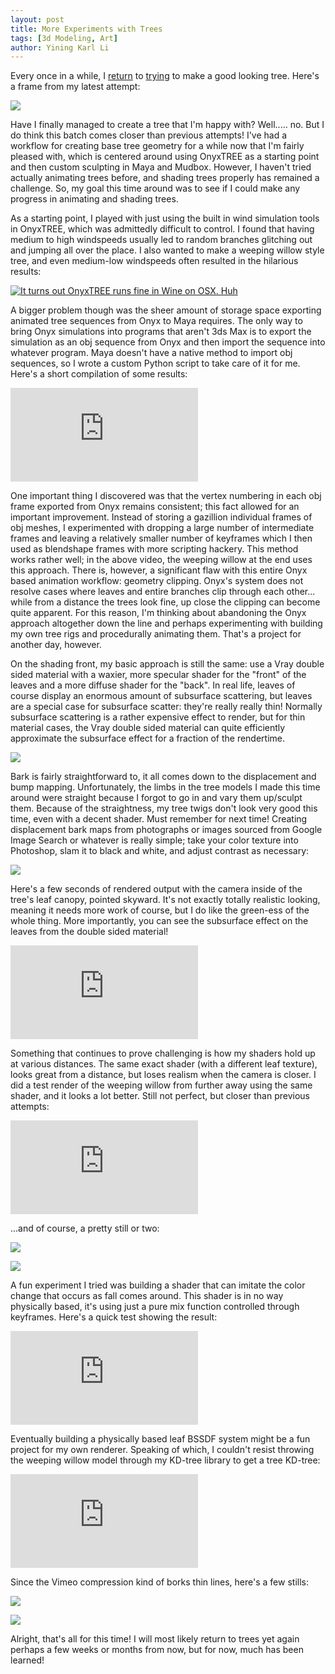 ```yaml
---
layout: post
title: More Experiments with Trees
tags: [3d Modeling, Art]
author: Yining Karl Li
---
```


Every once in a while, I [return](http://yiningkarlli.blogspot.com/2011/03/autumn-tree.html) to [trying](http://yiningkarlli.blogspot.com/2011/03/vray-tree.html) to make a good looking tree. Here's a frame from my latest attempt\:

[![]({{site.url}}/content/images/2012/Aug/leaves.png)]({{site.url}}/content/images/2012/Aug/leaves.png)

Have I finally managed to create a tree that I'm happy with? Well..... no. But I do think this batch comes closer than previous attempts! I've had a workflow for creating base tree geometry for a while now that I'm fairly pleased with, which is centered around using OnyxTREE as a starting point and then custom sculpting in Maya and Mudbox. However, I haven't tried actually animating trees before, and shading trees properly has remained a challenge. So, my goal this time around was to see if I could make any progress in animating and shading trees.

As a starting point, I played with just using the built in wind simulation tools in OnyxTREE, which was admittedly difficult to control. I found that having medium to high windspeeds usually led to random branches glitching out and jumping all over the place. I also wanted to make a weeping willow style tree, and even medium-low windspeeds often resulted in the hilarious results:

[![It turns out OnyxTREE runs fine in Wine on OSX. Huh]({{site.url}}/content/images/2012/Aug/crazywind.png)]({{site.url}}/content/images/2012/Aug/crazywind.png)

A bigger problem though was the sheer amount of storage space exporting animated tree sequences from Onyx to Maya requires. The only way to bring Onyx simulations into programs that aren't 3ds Max is to export the simulation as an obj sequence from Onyx and then import the sequence into whatever program. Maya doesn't have a native method to import obj sequences, so I wrote a custom Python script to take care of it for me. Here's a short compilation of some results: 

<div class='embed-container'><iframe src='https://player.vimeo.com/video/53572074' frameborder='0'>Windy Tree Maya Tests</iframe></div>

One important thing I discovered was that the vertex numbering in each obj frame exported from Onyx remains consistent; this fact allowed for an important improvement. Instead of storing a gazillion individual frames of obj meshes, I experimented with dropping a large number of intermediate frames and leaving a relatively smaller number of keyframes which I then used as blendshape frames with more scripting hackery. This method works rather well; in the above video, the weeping willow at the end uses this approach. There is, however, a significant flaw with this entire Onyx based animation workflow: geometry clipping. Onyx's system does not resolve cases where leaves and entire branches clip through each other... while from a distance the trees look fine, up close the clipping can become quite apparent. For this reason, I'm thinking about abandoning the Onyx approach altogether down the line and perhaps experimenting with building my own tree rigs and procedurally animating them. That's a project for another day, however. 

On the shading front, my basic approach is still the same: use a Vray double sided material with a waxier, more specular shader for the "front" of the leaves and a more diffuse shader for the "back". In real life, leaves of course display an enormous amount of subsurface scattering, but leaves are a special case for subsurface scatter: they're really really thin! Normally subsurface scattering is a rather expensive effect to render, but for thin material cases, the Vray double sided material can quite efficiently approximate the subsurface effect for a fraction of the rendertime.

[![]({{site.url}}/content/images/2012/Aug/doublesidedmat.png)]({{site.url}}/content/images/2012/Aug/doublesidedmat.png)

Bark is fairly straightforward to, it all comes down to the displacement and bump mapping. Unfortunately, the limbs in the tree models I made this time around were straight because I forgot to go in and vary them up/sculpt them. Because of the straightness, my tree twigs don't look very good this time, even with a decent shader. Must remember for next time! Creating displacement bark maps from photographs or images sourced from Google Image Search or whatever is really simple; take your color texture into Photoshop, slam it to black and white, and adjust contrast as necessary:

[![]({{site.url}}/content/images/2012/Aug/barkmaps.png)]({{site.url}}/content/images/2012/Aug/barkmaps.png)

Here's a few seconds of rendered output with the camera inside of the tree's leaf canopy, pointed skyward. It's not exactly totally realistic looking, meaning it needs more work of course, but I do like the green-ess of the whole thing. More importantly, you can see the subsurface effect on the leaves from the double sided material!

<div class='embed-container'><iframe src='https://player.vimeo.com/video/53569412' frameborder='0'>Windy Tree Render Test</iframe></div>

Something that continues to prove challenging is how my shaders hold up at various distances. The same exact shader (with a different leaf texture), looks great from a distance, but loses realism when the camera is closer. I did a test render of the weeping willow from further away using the same shader, and it looks a lot better. Still not perfect, but closer than previous attempts:

<div class='embed-container'><iframe src='https://player.vimeo.com/video/53569411' frameborder='0'>Willow Wind Test</iframe></div>

...and of course, a pretty still or two:

[![]({{site.url}}/content/images/2012/Aug/willow1.png)]({{site.url}}/content/images/2012/Aug/willow1.png)

[![]({{site.url}}/content/images/2012/Aug/willow2.png)]({{site.url}}/content/images/2012/Aug/willow2.png)

A fun experiment I tried was building a shader that can imitate the color change that occurs as fall comes around. This shader is in no way physically based, it's using just a pure mix function controlled through keyframes. Here's a quick test showing the result:

<div class='embed-container'><iframe src='https://player.vimeo.com/video/46474571' frameborder='0'>Tree Color Test</iframe></div>

Eventually building a physically based leaf BSSDF system might be a fun project for my own renderer. Speaking of which, I couldn't resist throwing the weeping willow model through my KD-tree library to get a tree KD-tree:

<div class='embed-container'><iframe src='https://player.vimeo.com/video/53546737' frameborder='0'>Tree KD-Tree</iframe></div>

Since the Vimeo compression kind of borks thin lines, here's a few stills:

[![]({{site.url}}/content/images/2012/Aug/kd1.png)]({{site.url}}/content/images/2012/Aug/kd1.png)

[![]({{site.url}}/content/images/2012/Aug/kd2.png)]({{site.url}}/content/images/2012/Aug/kd2.png)

Alright, that's all for this time! I will most likely return to trees yet again perhaps a few weeks or months from now, but for now, much has been learned!
